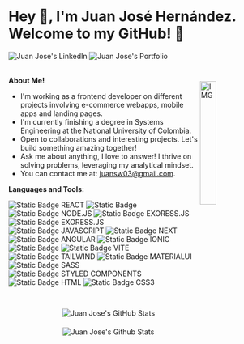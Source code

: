 <h1 title="presentation"> Hey 👋, I'm Juan José Hernández. Welcome to my GitHub! 🚀 </h2>


<a style="text-decoration: none;" href="https://www.linkedin.com/in/juan-jose-hernandez-muñoz-9613821a2/">
  <img alt="Juan Jose's LinkedIn" src="https://img.shields.io/badge/LinkedIn-%230A66C2?style=for-the-badge&logo=linkedin&color=%230A66C2" />
</a>
<a style="text-decoration: none;" href="https://j-hernandezm.vercel.app">
  <img alt="Juan Jose's Portfolio" src="https://img.shields.io/badge/Portfolio-black?style=for-the-badge&logo=next.js"/>
</a>

<br />
<br />

<img align="right" style="margin-top: 24px" alt="IMG" src="https://i.imgur.com/6uN1GIO.jpeg" width="25%" />

**About Me!**

- I'm working as a frontend developer on different projects involving e-commerce webapps, mobile apps and landing pages.
- I'm currently finishing a degree in Systems Engineering at the National University of Colombia.
- Open to collaborations and interesting projects. Let's build something amazing together!
- Ask me about anything, I love to answer! I thrive on solving problems, leveraging my analytical mindset.
- You can contact me at: [juansw03@gmail.com](mailto:juansw03@gmail.com).

**Languages and Tools:**

<div style="margin-bottom: 24px">
    <img alt="Static Badge REACT" src="https://img.shields.io/badge/REACT-20232a?style=for-the-badge&logo=REACT&logoColor=61DAFB" />
    <img alt="Static Badge" src="https://img.shields.io/badge/TYPESCRIPT-%233178C6?style=for-the-badge&logo=typescript&logoColor=white" />
    <img alt="Static Badge NODE.JS" src="https://img.shields.io/badge/NODE.JS-6DA55F?style=for-the-badge&logo=node.js&logoColor=white" />
    <img alt="Static Badge EXORESS.JS" src="https://img.shields.io/badge/EXPRESS.JS-404d59?style=for-the-badge&logo=express&logoColor=61DAFB" />
    <img alt="Static Badge EXORESS.JS" src="https://img.shields.io/badge/AWS-%23232F3E?style=for-the-badge&logo=amazonwebservices" />
    <img alt="Static Badge JAVASCRIPT" src="https://img.shields.io/badge/JAVASCRIPT-323330?style=for-the-badge&logo=javascript&logoColor=F7DF1E" />
    <img alt="Static Badge NEXT" src="https://img.shields.io/badge/NEXT-black?style=for-the-badge&logo=next.js&logoColor=white" />
    <img alt="Static Badge ANGULAR" src="https://img.shields.io/badge/ANGULAR-black?style=for-the-badge&logo=angular&logoColor=white" />
    <img alt="Static Badge IONIC" src="https://img.shields.io/badge/IONIC-%233880FF?style=for-the-badge&logo=ionic&logoColor=white" />
    <img alt="Static Badge" src="https://img.shields.io/badge/JEST-%23C21325?style=for-the-badge&logo=jest" />
    <img alt="Static Badge VITE" src="https://img.shields.io/badge/VITE-646CFF?style=for-the-badge&logo=vite&logoColor=white" />
    <img alt="Static Badge TAILWIND" src="https://img.shields.io/badge/TAILWIND-38B2AC?style=for-the-badge&logo=tailwind-css&logoColor=white" />
    <img alt="Static Badge MATERIALUI" src="https://img.shields.io/badge/MUI-0081CB?style=for-the-badge&logo=MUI&logoColor=white" />
    <img alt="Static Badge SASS" src="https://img.shields.io/badge/SASS-hotpink?style=for-the-badge&logo=SASS&logoColor=white" />
    <img alt="Static Badge STYLED COMPONENTS" src="https://img.shields.io/badge/STYLED--COMPONENTS-DB7093?style=for-the-badge&logo=styled-components&logoColor=white" />
    <img alt="Static Badge HTML" src="https://img.shields.io/badge/HTML-E34F26?style=for-the-badge&logo=HTML5&logoColor=white" />
    <img alt="Static Badge CSS3" src="https://img.shields.io/badge/CSS3-1572B6?style=for-the-badge&logo=CSS3&logoColor=white" />
</div>

<div style="text-align: center; padding: 20px; border-radius: 10px;">
    <img src="https://github-readme-stats.vercel.app/api?username=j-hernandezm&show_icons=true&hide_border=true&count_private=true&theme=highcontrast&bg_color=00000000" alt="Juan Jose's GitHub Stats" style="margin-bottom: 20px;" />
    <br />
    <img src="https://github-readme-streak-stats.herokuapp.com/?user=j-hernandezm&count_private=true&theme=highcontrast" alt="Juan Jose's Github Stats" />
</div>

